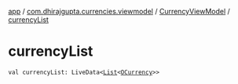 [app](../../index.md) / [com.dhirajgupta.currencies.viewmodel](../index.md) / [CurrencyViewModel](index.md) / [currencyList](./currency-list.md)

# currencyList

`val currencyList: LiveData<`[`List`](https://kotlinlang.org/api/latest/jvm/stdlib/kotlin.collections/-list/index.html)`<`[`OCurrency`](../../com.dhirajgupta.currencies.model/-o-currency/index.md)`>>`